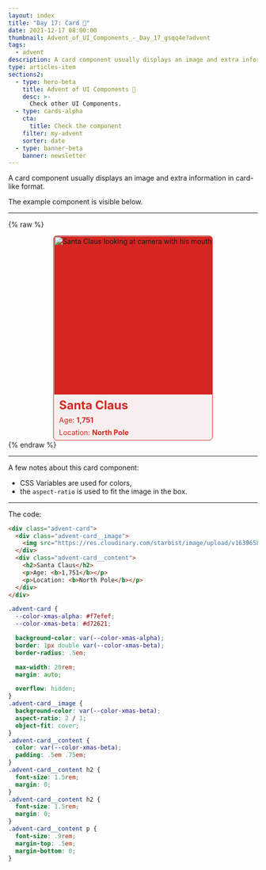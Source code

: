 ```yaml
---
layout: index
title: "Day 17: Card 🎴"
date: 2021-12-17 08:00:00
thumbnail: Advent_of_UI_Components_-_Day_17_gsqq4e?advent
tags:
  - advent
description: A card component usually displays an image and extra information in card-like format.
type: articles-item
sections2:
  - type: hero-beta
    title: Advent of UI Components 🎄
    desc: >-
      Check other UI Components.
  - type: cards-alpha
    cta:
      title: Check the component
    filter: my-advent
    sorter: date
  - type: banner-beta
    banner: newsletter
---
```


A card component usually displays an image and extra information in card-like format.

The example component is visible below.

---

{% raw %}
<div class="advent-card">
  <div class="advent-card__image">
    <img src="https://res.cloudinary.com/starbist/image/upload/v1639658534/pexels-andrea-piacquadio-716658_gxpv08.jpg" alt="Santa Claus looking at camera with his mouth open." width="400" height="400">
  </div>
  <div class="advent-card__content">
    <h2>Santa Claus</h2>
    <p>Age: <b>1,751</b></p>
    <p>Location: <b>North Pole</b></p>
  </div>
</div>
<style>
.advent-card {
  --color-xmas-alpha: #f7efef;
  --color-xmas-beta: #d72621;
  background-color: var(--color-xmas-alpha);
  border: 1px double var(--color-xmas-beta);
  border-radius: .5em;
  max-width: 20rem;
  margin: auto;
  overflow: hidden;
}
.advent-card__image {
  background-color: var(--color-xmas-beta);
  aspect-ratio: 1 / 1;
  object-fit: cover;
  overflow: hidden;
}
.advent-card__content {
  color: var(--color-xmas-beta);
  padding: .5em .75em;
}
.advent-card__content h2 {
  font-size: 1.5rem;
  margin: 0;
}
.advent-card__content h2 {
  font-size: 1.5rem;
  margin: 0;
}
.advent-card__content p {
  font-size: .9rem;
  margin-top: .5em;
  margin-bottom: 0;
}
</style>
{% endraw %}

---

A few notes about this card component:

- CSS Variables are used for colors,
- the `aspect-ratio` is used to fit the image in the box.

---

The code:

```html
<div class="advent-card">
  <div class="advent-card__image">
    <img src="https://res.cloudinary.com/starbist/image/upload/v1639658534/pexels-andrea-piacquadio-716658_gxpv08.jpg" alt="Santa Claus looking at camera with his mouth open." width="400" height="400">
  </div>
  <div class="advent-card__content">
    <h2>Santa Claus</h2>
    <p>Age: <b>1,751</b></p>
    <p>Location: <b>North Pole</b></p>
  </div>
</div>
```

```css
.advent-card {
  --color-xmas-alpha: #f7efef;
  --color-xmas-beta: #d72621;

  background-color: var(--color-xmas-alpha);
  border: 1px double var(--color-xmas-beta);
  border-radius: .5em;

  max-width: 20rem;
  margin: auto;

  overflow: hidden;
}
.advent-card__image {
  background-color: var(--color-xmas-beta);
  aspect-ratio: 2 / 1;
  object-fit: cover;
}
.advent-card__content {
  color: var(--color-xmas-beta);
  padding: .5em .75em;
}
.advent-card__content h2 {
  font-size: 1.5rem;
  margin: 0;
}
.advent-card__content h2 {
  font-size: 1.5rem;
  margin: 0;
}
.advent-card__content p {
  font-size: .9rem;
  margin-top: .5em;
  margin-bottom: 0;
}
```
